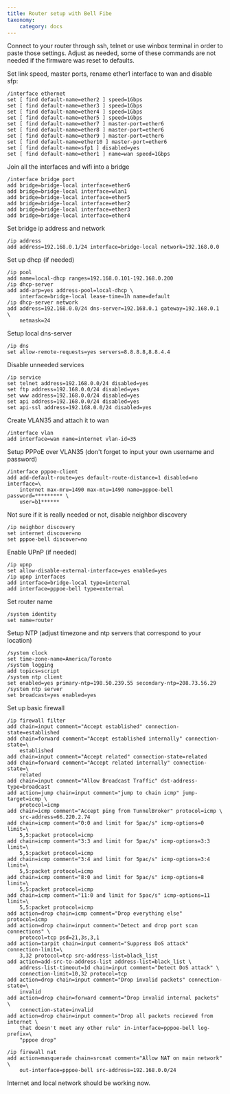 ```yaml
---
title: Router setup with Bell Fibe
taxonomy:
    category: docs
---
```

Connect to your router through ssh, telnet or use winbox terminal in order to paste those settings. Adjust as needed, some of these commands are not needed if the firmware was reset to defaults.

Set link speed, master ports, rename ether1 interface to wan and disable sfp:
```
/interface ethernet
set [ find default-name=ether2 ] speed=1Gbps
set [ find default-name=ether3 ] speed=1Gbps
set [ find default-name=ether4 ] speed=1Gbps
set [ find default-name=ether5 ] speed=1Gbps
set [ find default-name=ether7 ] master-port=ether6
set [ find default-name=ether8 ] master-port=ether6
set [ find default-name=ether9 ] master-port=ether6
set [ find default-name=ether10 ] master-port=ether6
set [ find default-name=sfp1 ] disabled=yes
set [ find default-name=ether1 ] name=wan speed=1Gbps
```
Join all the interfaces and wifi into a bridge
```
/interface bridge port
add bridge=bridge-local interface=ether6
add bridge=bridge-local interface=wlan1
add bridge=bridge-local interface=ether5
add bridge=bridge-local interface=ether2
add bridge=bridge-local interface=ether3
add bridge=bridge-local interface=ether4
```
Set bridge ip address and network
```
/ip address
add address=192.168.0.1/24 interface=bridge-local network=192.168.0.0
```
Set up dhcp (if needed)
```
/ip pool
add name=local-dhcp ranges=192.168.0.101-192.168.0.200
/ip dhcp-server
add add-arp=yes address-pool=local-dhcp \
    interface=bridge-local lease-time=1h name=default
/ip dhcp-server network
add address=192.168.0.0/24 dns-server=192.168.0.1 gateway=192.168.0.1 \
    netmask=24
```
Setup local dns-server
```
/ip dns
set allow-remote-requests=yes servers=8.8.8.8,8.8.4.4
```
Disable unneeded services
```
/ip service
set telnet address=192.168.0.0/24 disabled=yes
set ftp address=192.168.0.0/24 disabled=yes
set www address=192.168.0.0/24 disabled=yes
set api address=192.168.0.0/24 disabled=yes
set api-ssl address=192.168.0.0/24 disabled=yes
```
Create VLAN35 and attach it to wan
```
/interface vlan
add interface=wan name=internet vlan-id=35
```
Setup PPPoE over VLAN35 (don't forget to input your own username and password)
```
/interface pppoe-client
add add-default-route=yes default-route-distance=1 disabled=no interface=\
    internet max-mru=1490 max-mtu=1490 name=pppoe-bell password=********* \
    user=b1******
```
Not sure if it is really needed or not, disable neighbor discovery
```
/ip neighbor discovery
set internet discover=no
set pppoe-bell discover=no
```
Enable UPnP (if needed)
```
/ip upnp
set allow-disable-external-interface=yes enabled=yes
/ip upnp interfaces
add interface=bridge-local type=internal
add interface=pppoe-bell type=external
```
Set router name
```
/system identity
set name=router
```
Setup NTP (adjust timezone and ntp servers that correspond to your location)
```
/system clock
set time-zone-name=America/Toronto
/system logging
add topics=script
/system ntp client
set enabled=yes primary-ntp=198.50.239.55 secondary-ntp=208.73.56.29
/system ntp server
set broadcast=yes enabled=yes
```
Set up basic firewall
``` markup
/ip firewall filter
add chain=input comment="Accept established" connection-state=established
add chain=forward comment="Accept established internally" connection-state=\
    established
add chain=input comment="Accept related" connection-state=related
add chain=forward comment="Accept related internally" connection-state=\
    related
add chain=input comment="Allow Broadcast Traffic" dst-address-type=broadcast
add action=jump chain=input comment="jump to chain icmp" jump-target=icmp \
    protocol=icmp
add chain=icmp comment="Accept ping from TunnelBroker" protocol=icmp \
    src-address=66.220.2.74
add chain=icmp comment="0:0 and limit for 5pac/s" icmp-options=0 limit=\
    5,5:packet protocol=icmp
add chain=icmp comment="3:3 and limit for 5pac/s" icmp-options=3:3 limit=\
    5,5:packet protocol=icmp
add chain=icmp comment="3:4 and limit for 5pac/s" icmp-options=3:4 limit=\
    5,5:packet protocol=icmp
add chain=icmp comment="8:0 and limit for 5pac/s" icmp-options=8 limit=\
    5,5:packet protocol=icmp
add chain=icmp comment="11:0 and limit for 5pac/s" icmp-options=11 limit=\
    5,5:packet protocol=icmp
add action=drop chain=icmp comment="Drop everything else" protocol=icmp
add action=drop chain=input comment="Detect and drop port scan connections" \
    protocol=tcp psd=21,3s,3,1
add action=tarpit chain=input comment="Suppress DoS attack" connection-limit=\
    3,32 protocol=tcp src-address-list=black_list
add action=add-src-to-address-list address-list=black_list \
    address-list-timeout=1d chain=input comment="Detect DoS attack" \
    connection-limit=10,32 protocol=tcp
add action=drop chain=input comment="Drop invalid packets" connection-state=\
    invalid
add action=drop chain=forward comment="Drop invalid internal packets" \
    connection-state=invalid
add action=drop chain=input comment="Drop all packets recieved from internet \
    that doesn't meet any other rule" in-interface=pppoe-bell log-prefix=\
    "pppoe drop"

/ip firewall nat
add action=masquerade chain=srcnat comment="Allow NAT on main network" \
	out-interface=pppoe-bell src-address=192.168.0.0/24
```
Internet and local network should be working now.
